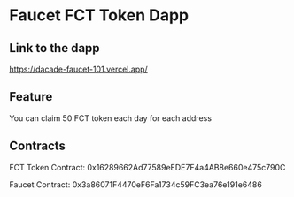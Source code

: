 # Faucet FCT Token Dapp

## Link to the dapp
https://dacade-faucet-101.vercel.app/

## Feature

You can claim 50 FCT token each day for each address

## Contracts

FCT Token Contract: 0x16289662Ad77589eEDE7F4a4AB8e660e475c790C

Faucet Contract: 0x3a86071F4470eF6Fa1734c59FC3ea76e191e6486
